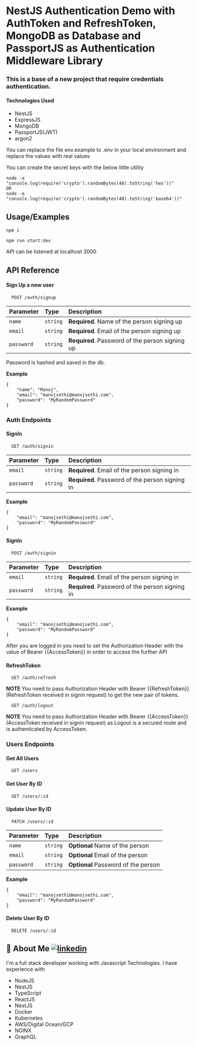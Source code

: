 
# NestJS Authentication Demo with AuthToken and RefreshToken, MongoDB as Database and PassportJS as Authentication Middleware Library

### This is a base of a new project that require credentials authentication. 

#### Technologies Used

- NestJS
- ExpressJS
- MongoDB
- PassportJS(JWT)
- argon2


You can replace the file env.example to .env in your local environment and replace the values with real values

You can create the secret keys with the below little utility

```
node -e "console.log(require('crypto').randomBytes(48).toString('hex'))"
OR
node -e "console.log(require('crypto').randomBytes(48).toString('base64'))"
```

## Usage/Examples

```
npm i

npm run start:dev
```

API can be listened at localhost 3000


## API Reference

#### Sign Up a new user

```http
  POST /auth/signup
```

| Parameter | Type     | Description                |
| :-------- | :------- | :------------------------- |
| `name` | `string` | **Required**. Name of the person signing up |
| `email` | `string` | **Required**. Email of the person signing up |
| `password` | `string` | **Required**. Password of the person signing up |

Password is hashed and saved in the db. 

**Example**
```
{
    "name": "Manoj",
    "email": "manojsethi@manojsethi.com",
    "password": "MyRandomPassword"
}
```

### Auth Endpoints
#### SignIn

```http
  GET /auth/signin
```

| Parameter | Type     | Description                |
| :-------- | :------- | :------------------------- |
| `email` | `string` | **Required**. Email of the person signing in |
| `password` | `string` | **Required**. Password of the person signing in |

**Example**
```
{
    "email": "manojsethi@manojsethi.com",
    "password": "MyRandomPassword"
}
```

#### SignIn

```http
  POST /auth/signin
```

| Parameter | Type     | Description                |
| :-------- | :------- | :------------------------- |
| `email` | `string` | **Required**. Email of the person signing in |
| `password` | `string` | **Required**. Password of the person signing in |

**Example**
```
{
    "email": "manojsethi@manojsethi.com",
    "password": "MyRandomPassword"
}
```

After you are logged in you need to set the Authorization Header with the value of Bearer {{AccessToken}} in order to access the further API

#### RefreshToken

```http
  GET /auth/refresh
```
**NOTE** You need to pass Authorization Header with Bearer {{RefreshToken}} (RefreshToken received in signin request) to get the new pair of tokens.

```http
  GET /auth/logout
```
**NOTE** You need to pass Authorization Header with Bearer {{AccessToken}} (AccessToken received in signin request) as Logout is a secured route and is authenticated by AccessToken.

### Users Endpoints

#### Get All Users

```http
  GET /users
```

#### Get User By ID

```http
  GET /users/:id
```

#### Update User By ID

```http
  PATCH /users/:id
```

| Parameter | Type     | Description                |
| :-------- | :------- | :------------------------- |
| `name` | `string` | **Optional** Name of the person |
| `email` | `string` | **Optional** Email of the person |
| `password` | `string` | **Optional** Password of the person |

**Example**
```
{
    "email": "manojsethi@manojsethi.com",
    "password": "MyRandomPassword"
}
```

#### Delete User By ID

```http
  DELETE /users/:id
```

## 🚀 About Me [![linkedin](https://img.shields.io/badge/linkedin-0A66C2?style=for-the-badge&logo=linkedin&logoColor=white)](https://in.linkedin.com/in/sethimanoj)
I'm a full stack developer working with Javascript Technologies. I have experience with
- NodeJS
- NestJS
- TypeScript
- ReactJS
- NextJS
- Docker
- Kubernetes
- AWS/Digital Ocean/GCP
- NGINX
- GraphQL

